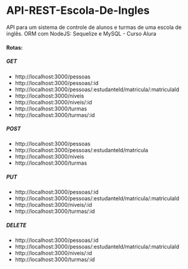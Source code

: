# API-REST-Escola-De-Ingles
API para um sistema de controle de alunos e turmas de uma escola de inglês.
ORM com NodeJS: Sequelize e MySQL - Curso Alura

#### Rotas:
##### GET
* http://localhost:3000/pessoas
* http://localhost:3000/pessoas/:id
* http://localhost:3000/pessoas/:estudanteId/matricula/:matriculaId
* http://localhost:3000/niveis
* http://localhost:3000/niveis/:id
* http://localhost:3000/turmas
* http://localhost:3000/turmas/:id

##### POST
* http://localhost:3000/pessoas
* http://localhost:3000/pessoas/:estudanteId/matricula
* http://localhost:3000/niveis
* http://localhost:3000/turmas

##### PUT
* http://localhost:3000/pessoas/:id
* http://localhost:3000/pessoas/:estudanteId/matricula/:matriculaId
* http://localhost:3000/niveis/:id
* http://localhost:3000/turmas/:id

##### DELETE
* http://localhost:3000/pessoas/:id
* http://localhost:3000/pessoas/:estudanteId/matricula/:matriculaId
* http://localhost:3000/niveis/:id
* http://localhost:3000/turmas/:id